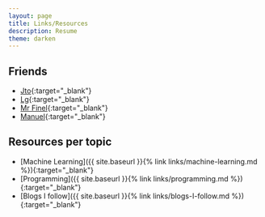 ```yaml
---
layout: page
title: Links/Resources
description: Resume
theme: darken
---
```


## **Friends**

* [Jto](https://jtourvieille.github.io/){:target="_blank"} 
* [Lg](http://www.lgmorand.com/){:target="_blank"}
* [Mr Finel](http://www.macreiben.net/){:target="_blank"}
* [Manuel](http://manuelguilbault.com/){:target="_blank"}

## **Resources per topic**

* [Machine Learning]({{ site.baseurl }}{% link links/machine-learning.md %}){:target="_blank"} 
* [Programming]({{ site.baseurl }}{% link links/programming.md %}){:target="_blank"} 
* [Blogs I follow]({{ site.baseurl }}{% link links/blogs-I-follow.md %}){:target="_blank"} 